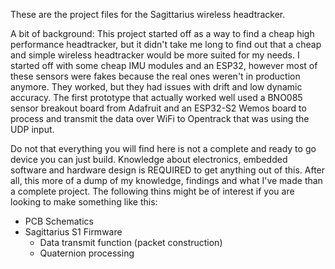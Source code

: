 These are the project files for the Sagittarius wireless headtracker.

A bit of background:
This project started off as a way to find a cheap high performance headtracker, but it didn't take me long to find out that a cheap and simple wireless headtracker would be more suited for my needs.
I started off with some cheap IMU modules and an ESP32, however most of these sensors were fakes because the real ones weren't in production anymore. They worked, but they had issues with drift and low dynamic accuracy.
The first prototype that actually worked well used a BNO085 sensor breakout board from Adafruit and an ESP32-S2 Wemos board to process and transmit the data over WiFi to Opentrack that was using the UDP input.

Do not that everything you will find here is not a complete and ready to go device you can just build. Knowledge about electronics, embedded software and hardware design is REQUIRED to get anything out of this. After all, this more of a dump of my knowledge, findings and what I've made than a complete project.
The following thins might be of interest if you are looking to make something like this:
- PCB Schematics
- Sagittarius S1 Firmware
  - Data transmit function (packet construction)
  - Quaternion processing
